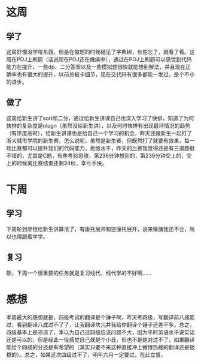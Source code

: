 # 这周

## 学了

这周好像没学啥东西，但是在做题的时候碰见了字典树，有些忘了，就看了看。这周在POJ上刷题（话说现在POJ还在瘫痪中），通过在POJ上刷题可以感觉到代码能力在提升，一些dp、二分答案以及一些模拟题很快就能想到解法，并且现在正确率也有很大的提升，以前总被卡细节，现在交代码有很多都能一发过，是个不小的进步。

## 做了

这周给新生讲了sort和二分，通过给新生讲课自己也深入学习了快排，知道了为何快排的复杂度是nlogn（虽然没给新生讲），以及何时快排有出现最坏情况的趋势（有序度高时），给新生讲课也是给自己一个学习的机会。昨天还跟新生一起打了浙大城市学院的新生赛，怎么说呢，虽然是新生赛，但既然打了就要有效果，每一场比赛都可以提升我们的代码能力，思维水平，昨天的比赛我觉得还是有三道题挺不错的，尤其是C题，有些考验思维，第236分钟想到的，第239分钟交上的，交上的时候离比赛结束还剩34秒，幸亏手快。

# 下周

## 学习

下周轮到廖银给新生讲算法了，有康托展开和逆康托展开，说来惭愧我还不会，所以也得跟着学学。

## 复习

额，下周一个很重要的任务就是复习线代，线代学的不好啊……

# 感想

本周最大的感想就是，四级考试的翻译是个锤子啊，昨天考四级，写翻译前八成能过，看到翻译八成过不了了，让我翻译坎儿井我给你翻译个锤子还差不多。总之，四级基本上是凉凉了，本以为自己过四级应该问题不大，因为平时英语水平说实话还是可以的，但是经此一役感觉自己就是个小丑，但也不是绝对过不了，如果翻译能给个四成的分还是有希望的（其实只要不来这种直接冲上微博热搜的翻译还是很稳的）。总之，如果这次四级过不了，明年六月一定要过，在此立誓。

